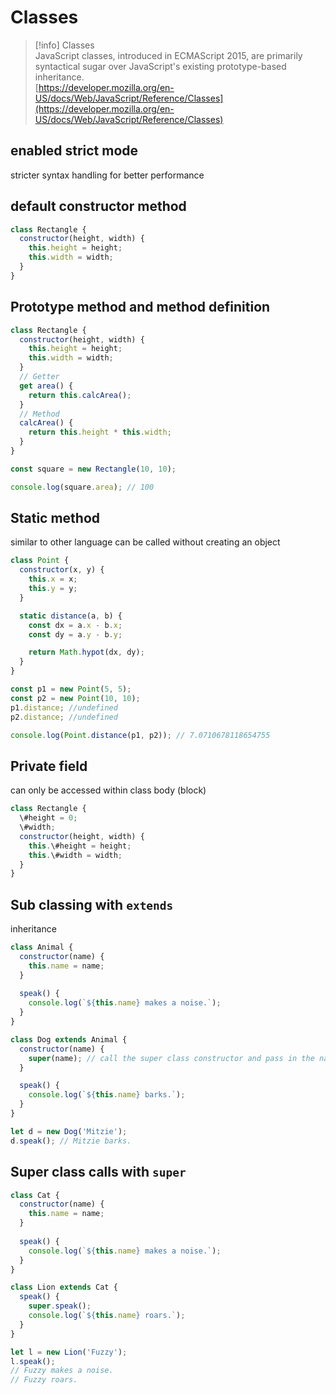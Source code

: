 # Classes

> [!info] Classes  
> JavaScript classes, introduced in ECMAScript 2015, are primarily syntactical sugar over JavaScript's existing prototype-based inheritance.  
> [https://developer.mozilla.org/en-US/docs/Web/JavaScript/Reference/Classes](https://developer.mozilla.org/en-US/docs/Web/JavaScript/Reference/Classes)  

## enabled strict mode

stricter syntax handling for better performance

## default constructor method

```JavaScript
class Rectangle {
  constructor(height, width) {
    this.height = height;
    this.width = width;
  }
}
```

## Prototype method and method definition

```JavaScript
class Rectangle {
  constructor(height, width) {
    this.height = height;
    this.width = width;
  }
  // Getter
  get area() {
    return this.calcArea();
  }
  // Method
  calcArea() {
    return this.height * this.width;
  }
}

const square = new Rectangle(10, 10);

console.log(square.area); // 100
```

## Static method

similar to other language can be called without creating an object

```JavaScript
class Point {
  constructor(x, y) {
    this.x = x;
    this.y = y;
  }

  static distance(a, b) {
    const dx = a.x - b.x;
    const dy = a.y - b.y;

    return Math.hypot(dx, dy);
  }
}

const p1 = new Point(5, 5);
const p2 = new Point(10, 10);
p1.distance; //undefined
p2.distance; //undefined

console.log(Point.distance(p1, p2)); // 7.0710678118654755
```

## Private field

can only be accessed within class body (block)

```JavaScript
class Rectangle {
  \#height = 0;
  \#width;
  constructor(height, width) {    
    this.\#height = height;
    this.\#width = width;
  }
}
```

## Sub classing with `extends`

inheritance

```JavaScript
class Animal { 
  constructor(name) {
    this.name = name;
  }
  
  speak() {
    console.log(`${this.name} makes a noise.`);
  }
}

class Dog extends Animal {
  constructor(name) {
    super(name); // call the super class constructor and pass in the name parameter
  }

  speak() {
    console.log(`${this.name} barks.`);
  }
}

let d = new Dog('Mitzie');
d.speak(); // Mitzie barks.
```

## Super class calls with `super`

```JavaScript
class Cat {
  constructor(name) {
    this.name = name;
  }
  
  speak() {
    console.log(`${this.name} makes a noise.`);
  }
}

class Lion extends Cat {
  speak() {
    super.speak();
    console.log(`${this.name} roars.`);
  }
}

let l = new Lion('Fuzzy');
l.speak(); 
// Fuzzy makes a noise.
// Fuzzy roars.
```